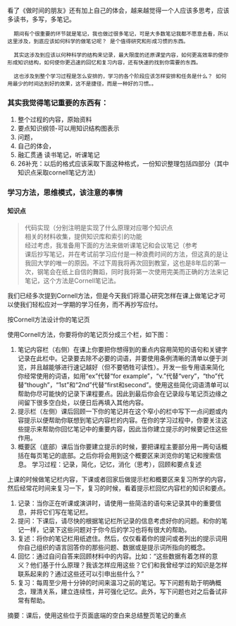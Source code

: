 看了《做时间的朋友》还有加上自己的体会，越来越觉得一个人应该多思考，应该多读书，多写，多笔记。

      期间有个很重要的环节就是笔记，我也做过很多笔记，可是大多数笔记我都不愿意去看，所以这里涉及，到底应该如何科学的做笔记呢？ 是个值得研究和形成习惯的东西。

      其实这涉及到应该以何种科学的结构来记录，最大限度的还原课堂内容，如何更高效率的使你形成知识结构，如何使你更迅速的回忆和复习内容，还有快速的找到你需要的东西。

      这也涉及到整个学习过程是怎么安排的，学习的各个阶段应该怎样安排和任务是什么？ 如何用最少的时间达到好的效果，这不是捷径，而是一种好的习惯。。

### 其实我觉得笔记重要的东西有：

1. 整个过程的内容，原始资料
2. 要点知识纲领-可以用知识结构图表示
3. 问题，
4. 自己的体会，
5. 融汇贯通
  读书笔记，听课笔记
6. 26补充：以后的格式应该采取下面这种格式，一份知识整理包括四部分（其中知识点采取cornell笔记方法）

### 学习方法，思维模式，该注意的事情
#### 知识点
> 代码实现（分别注明是实现了什么原理对应哪个知识点   
> 相关的材料收集，提供知识库和索引的功能    
> 经过考虑，我准备用下面的方法来做听课笔记和会议笔记（参考    
> 课后抄写笔记，并在考试前学习应付是一种浪费时间的方法，但这真的是让我回大学的唯一的原因。不过下周我将再次回到教室，这也是8年后的第一次，钢笔会在纸上自信的舞蹈，同时我将第一次使用完美而正确的方法来记笔记，这个方法是Cornell笔记法。

我们已经多次提到Cornell方法，但是今天我们将潜心研究怎样在课上做笔记才可以使我们轻松应对一学期的学习任务，而不再抄写应付。

按Cornell方法设计你的笔记页

使用Cornell方法，你要将你的笔记页分成三个栏，如下图：

1. 笔记内容栏（右侧）在课上你要把你想得到的重点内容用简短的语句和关键字记录在此栏中。记录要去除不必要的词语，并要使用条例清晰的清单以便于浏览，并且越能够进行速记越好（但不要牺牲可读性）。开发一些专用语来简化你经常使用的词语，如用“ex”代替“for example”，“v.”代替“very”，“tho”代替“though”，“1st”和“2nd”代替“first和second”。使用这些简化词语清单可以帮助你尽可能快的记录下课程要点。因此到最后你会在记录段与笔记页边缘之间留下很多空白处，以便日后再填入其他内容。
2. 提示栏（左侧）课后回顾一下你的笔记并在这个窄小的栏中写下一点问题或内容提示以便帮助你联想到笔记内容栏的内容。在你的学习过程中，你要关注这些提示来帮助你回忆笔记中的重要内容，因此当你建立提示的时候要记住这些作用。
3. 概要区（底部）课后当你要建立提示的时候，要把课程主要部分用一两句话概括在每页笔记的底部。之后你将会用到这个概要区来浏览你的笔记和搜索信息。
学习过程：记录，简化，记忆，消化（思考），回顾和要点复述

上课的时候做笔记栏内容，下课或者回家后做提示栏和概要区来复习所学的内容，然后经常花时间来复习一下，复习的时候，看着提示栏回忆内容栏的知识和要点。

 

1. 记录：当你正在听课或演讲时，请使用一些简洁的语句来记录其中的重要信息，并将它们写在笔记栏。
2. 提问：下课后，请尽快的根据笔记栏所记录的信息考虑好你的问题。和你的笔记一样，记录下这些问题对于你今后的学习也将有很大的帮助。
3. 复述：将你的笔记栏用纸遮住。然后，仅仅看着你的提问或者列出的提示词用你自己组织的语言回答你的那些问题、数据或是提示词所指向的概念。
4. 回忆：通过自问自答来回顾材料中的内容。比如：“这些数据有着怎样的意义？他们基于什么原理？我该怎样应用这些？它们和我曾经学过的知识是怎样联系起来的？通过这些还可以引申出些什么？”
5. 复习：每周至少用十分钟的时间来温习之前的笔记。写下问题有助于明确概念，理清关系，建立连续性，并可强化记忆。此外，写下问题也对之后备试非常有帮助。

摘要：课后，使用这些位于页面底端的空白来总结整页笔记的重点